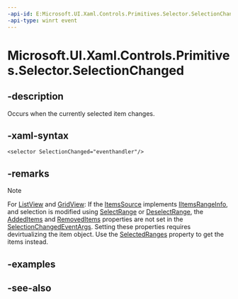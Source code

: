 ```yaml
---
-api-id: E:Microsoft.UI.Xaml.Controls.Primitives.Selector.SelectionChanged
-api-type: winrt event
---
```


<!-- Event syntax
public event Windows.UI.Xaml.Controls.SelectionChangedEventHandler SelectionChanged
-->

# Microsoft.UI.Xaml.Controls.Primitives.Selector.SelectionChanged

## -description
Occurs when the currently selected item changes.

## -xaml-syntax
```xaml
<selector SelectionChanged="eventhandler"/>
```


## -remarks
> [!NOTE]
> For [ListView](../microsoft.ui.xaml.controls/listview.md) and [GridView](../microsoft.ui.xaml.controls/gridview.md): If the [ItemsSource](../microsoft.ui.xaml.controls/itemscontrol_itemssource.md) implements [IItemsRangeInfo](../microsoft.ui.xaml.data/iitemsrangeinfo.md), and selection is modified using [SelectRange](/uwp/api/windows.ui.xaml.controls.listviewbase.selectrange(windows.ui.xaml.data.itemindexrange)) or [DeselectRange](/uwp/api/windows.ui.xaml.controls.listviewbase.deselectrange(windows.ui.xaml.data.itemindexrange)), the [AddedItems](../microsoft.ui.xaml.controls/selectionchangedeventargs_addeditems.md) and [RemovedItems](../microsoft.ui.xaml.controls/selectionchangedeventargs_removeditems.md) properties are not set in the [SelectionChangedEventArgs](../microsoft.ui.xaml.controls/selectionchangedeventargs.md). Setting these properties requires devirtualizing the item object. Use the [SelectedRanges](../microsoft.ui.xaml.controls/listviewbase_selectedranges.md) property to get the items instead.



## -examples

## -see-also
